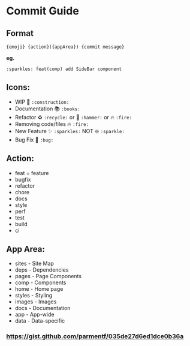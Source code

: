 # Commit Guide

## Format

`{emoji} {action}({appArea}) {commit message}`

**eg.**

```
:sparkles: feat(comp) add SideBar component
```

## Icons:

- WIP :construction: `:construction:`
- Documentation :books: `:books:`
- Refactor :recycle: `:recycle:` or :hammer: `:hammer:` or :fire: `:fire:`
- Removing code/files :fire: `:fire:`
- New Feature :sparkles: `:sparkles:` NOT :sparkle: `:sparkle:`
- Bug Fix :bug: `:bug:`

## Action:

- feat = feature
- bugfix
- refactor
- chore
- docs
- style
- perf
- test
- build
- ci

## App Area:

- sites - Site Map
- deps - Dependencies
- pages - Page Components
- comp - Components
- home - Home page
- styles - Styling
- images - Images
- docs - Documentation
- app - App-wide
- data - Data-specific

### https://gist.github.com/parmentf/035de27d6ed1dce0b36a
